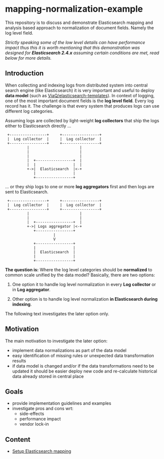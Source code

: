 # mapping-normalization-example

This repository is to discuss and demonstrate Elasticsearch mapping and analysis based approach
to normalization of document fields. Namely the log level field.

_Strictly speaking some of the low level details can have performance impact thus this it is
worth mentioning that this demonstration was designed for **Elasticsearch 2.4.x** assuming
certain conditions are met, read below for more details._

## Introduction

When collecting and indexing logs from distributed system into central search engine (like Elasticsearch)
it is very important and useful to deploy **data model**
(such as [ViaQ/elasticsearch-templates](https://github.com/ViaQ/elasticsearch-templates)).
In context of logging, one of the most important document fields is the **log level field**. 
Every log record has it. The challenge is that every system that produces logs can use different
log categories.

Assuming logs are collected by light-weight **log collectors** that ship the logs either 
  to Elasticsearch directly ...
   
````
 +-----------------+     +-----------------+
 |  Log collector  |     |  Log collector  |
 +-----------------+     +-----------------+
          |                       |
          |                       |
          |                       |
          |  +-----------------+  |
          |  |                 |  |
          +->|  Elasticsearch  |<-+
             |                 |
             +-----------------+
````
... or they ship logs to one or more **log aggregators** first and then logs are sent
to Elasticsearch.
````
 +-----------------+     +-----------------+
 |  Log collector  |     |  Log collector  |
 +-----------------+     +-----------------+
          |                       |
          |                       |         
          |  +-----------------+  | 
          +->| Logs aggregator |<-+
             +-----------------+                  
                      |
                      V
             +-----------------+
             |                 |
             |  Elasticsearch  |
             |                 |
             +-----------------+
````

**The question is:**
 Where the log level categories should be **normalized**
to common scale unified by the data model? Basically, there are two options:

1. One option it to handle log level normalization in every **Log collector**
or in **Log aggregator**.

2. Other option is to handle log level normalization **in Elasticsearch during indexing**.

The following text investigates the later option only.

## Motivation

The main motivation to investigate the later option: 

- implement data normalizations as part of the data model
- easy identification of missing rules or unexpected data transformation results 
- if data model is changed and/or if the data transformations need to be updated it should
  be easier deploy new code and re-calculate historical data already stored in central
  place

## Goals

- provide implementation guidelines and examples
- investigate pros and cons wrt:
  - side-effects
  - performance impact
  - vendor lock-in
  
## Content

- [Setup Elasticsearch mapping](mapping.md)
